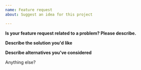 ```yaml
---
name: Feature request
about: Suggest an idea for this project

---
```


**Is your feature request related to a problem? Please describe.**

**Describe the solution you'd like**

**Describe alternatives you've considered**

Anything else?
